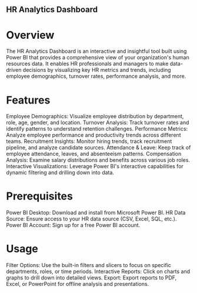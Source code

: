## HR Analytics Dashboard

# Overview
 The HR Analytics Dashboard is an interactive and insightful tool built using Power BI that provides a comprehensive view of your organization's human resources data. It enables HR professionals and managers to make data-driven decisions by visualizing key HR metrics and trends, including employee demographics, turnover rates, performance analysis, and more.

# Features
  Employee Demographics: Visualize employee distribution by department, role, age, gender, and location.
  Turnover Analysis: Track turnover rates and identify patterns to understand retention challenges.
  Performance Metrics: Analyze employee performance and productivity trends across different teams.
  Recruitment Insights: Monitor hiring trends, track recruitment pipeline, and analyze candidate sources.
  Attendance & Leave: Keep track of employee attendance, leaves, and absenteeism patterns.
  Compensation Analysis: Examine salary distributions and benefits across various job roles.
  Interactive Visualizations: Leverage Power BI's interactive capabilities for dynamic filtering and drilling down into data.

# Prerequisites
  Power BI Desktop: Download and install from Microsoft Power BI.
  HR Data Source: Ensure access to your HR data source (CSV, Excel, SQL, etc.).
  Power BI Account: Sign up for a free Power BI account.

# Usage
  Filter Options: Use the built-in filters and slicers to focus on specific departments, roles, or time periods.
  Interactive Reports: Click on charts and graphs to drill down into detailed views.
  Export: Export reports to PDF, Excel, or PowerPoint for offline analysis and presentations.
